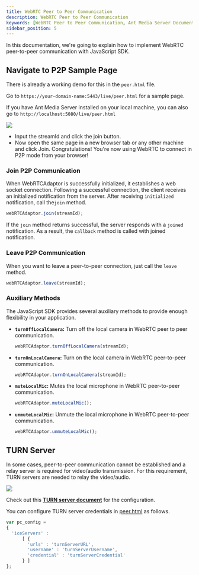 ```yaml
---
title: WebRTC Peer to Peer Communication
description: WebRTC Peer to Peer Communication
keywords: [WebRTC Peer to Peer Communication, Ant Media Server Documentation, Ant Media Server Tutorials]
sidebar_position: 5
---
```


In this documentation, we're going to explain how to implement WebRTC peer-to-peer communication with JavaScript SDK. 

## Navigate to P2P Sample Page

There is already a working demo for this in the `peer.html` file.

Go to ⁣`https://your-domain-name:5443/live/peer.html` for a sample page.

If you have Ant Media Server installed on your local machine, you can also go to ```http://localhost:5080/live/peer.html```

![](@site/static/img/publish-live-stream/WebRTC/WebRTC-publishing/WebRTC-peer.png)

- Input the streamId and click the join button.
- Now open the same page in a new browser tab or any other machine and click Join. Congratulations! You're now using WebRTC to connect in P2P mode from your browser!


### Join P2P Communication

When WebRTCAdaptor is successfully initialized, it establishes a web socket connection. Following a successful connection, the client receives an initialized notification from the server. After receiving ```initialized``` notification, call the```join``` method.

```js
webRTCAdaptor.join(streamId);
```

If the ```join``` method returns successful, the server responds with a ```joined``` notification. As a result, the ```callback``` method is called with joined notification.

### Leave P2P Communication

When you want to leave a peer-to-peer connection, just call the ```leave``` method.

```js
webRTCAdaptor.leave(streamId);
```

### Auxiliary Methods

The JavaScript SDK provides several auxiliary methods to provide enough flexibility in your application.

- **```turnOffLocalCamera```:** Turn off the local camera in WebRTC peer to peer communication.

   ```js
  webRTCAdaptor.turnOffLocalCamera(streamId);
   ```

- **```turnOnLocalCamera```:** Turn on the local camera in WebRTC peer-to-peer communication.

   ```js
  webRTCAdaptor.turnOnLocalCamera(streamId);
   ```
   
- **```muteLocalMic```:** Mutes the local microphone in WebRTC peer-to-peer communication.

   ```js
  webRTCAdaptor.muteLocalMic();
   ```

- **```unmuteLocalMic```:** Unmute the local microphone in WebRTC peer-to-peer communication.

   ```js
  webRTCAdaptor.unmuteLocalMic();
   ```
   
## TURN Server

In some cases, peer-to-peer communication cannot be established and a relay server is required for video/audio transmission. For this requirement, TURN servers are needed to relay the video/audio.

![](@site/static/img/dataPathways.png)

Check out this [**TURN server document**](https://antmedia.io/docs/guides/advanced-usage/turn-instalation/coturn-quick-installation/) for the configuration.

You can configure TURN server credentials in [peer.html](https://github.com/ant-media/StreamApp/blob/master/src/main/webapp/peer.html) as follows.

```js
var pc_config =
{
  'iceServers' : 
      [ {
        'urls' : 'turnServerURL',
        'username' : 'turnServerUsername',
        'credential' : 'turnServerCredential'
      } ]
};
```
